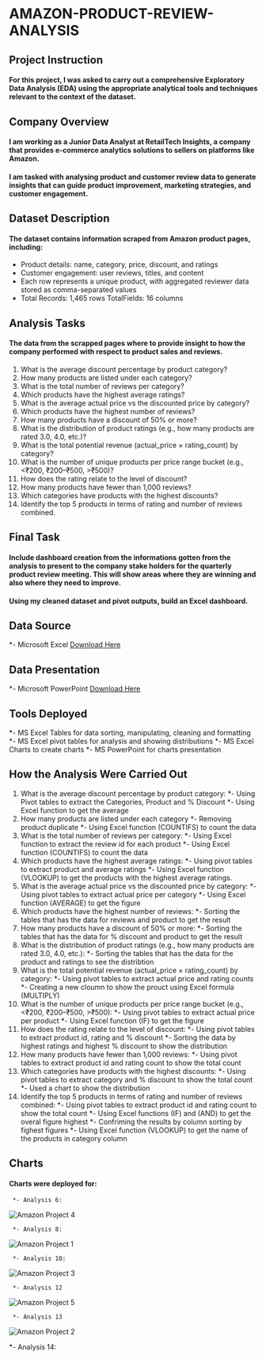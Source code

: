 # AMAZON-PRODUCT-REVIEW-ANALYSIS

## Project Instruction

#### For this project, I was asked to carry out a comprehensive Exploratory Data Analysis (EDA) using the appropriate analytical tools and techniques relevant to the context of the dataset.

## Company Overview
#### I am working as a Junior Data Analyst at RetailTech Insights, a company that provides e-commerce analytics solutions to sellers on platforms like Amazon.
#### I am tasked with analysing product and customer review data to generate insights that can guide product improvement, marketing strategies, and customer engagement.

## Dataset Description
#### The dataset contains information scraped from Amazon product pages, including:
   - Product details: name, category, price, discount, and ratings
   - Customer engagement: user reviews, titles, and content
   - Each row represents a unique product, with aggregated reviewer data stored as comma-separated values
   - Total Records: 1,465 rows TotalFields: 16 columns

## Analysis Tasks
#### The data from the scrapped pages where to provide insight to how the company performed with respect to product sales and reviews.

   1. What is the average discount percentage by product category?
   2. How many products are listed under each category?
   3. What is the total number of reviews per category?
   4. Which products have the highest average ratings?
   5. What is the average actual price vs the discounted price by category?
   6. Which products have the highest number of reviews?
   7. How many products have a discount of 50% or more?
   8. What is the distribution of product ratings (e.g., how many products are rated 3.0, 4.0, etc.)?
   9. What is the total potential revenue (actual_price × rating_count) by category?
   10. What is the number of unique products per price range bucket (e.g., <₹200, ₹200–₹500, >₹500)?
   11. How does the rating relate to the level of discount?
   12. How many products have fewer than 1,000 reviews?
   13. Which categories have products with the highest discounts?
   14. Identify the top 5 products in terms of rating and number of reviews combined.

## Final Task

#### Include dashboard creation from the informations gotten from the analysis to present to the company stake holders for the quarterly product review meeting. This will show areas where they are winning and also where they need to improve.

#### Using my cleaned dataset and pivot outputs, build an Excel dashboard.

## Data Source
   *- Microsoft Excel [Download Here](https://microsoft-excel.en.download.it/download)

## Data Presentation
   *- Microsoft PowerPoint [Download Here](https://microsoft-powerpoint.en.download.it/download)

## Tools Deployed
   *- MS Excel Tables for data sorting, manipulating, cleaning and formatting
   *- MS Excel pivot tables for analysis and showing distributions
   *- MS Excel Charts to create charts
   *- MS PowerPoint for charts presentation

## How the Analysis Were Carried Out
   1. What is the average discount percentage by product category:
      *- Using Pivot tables to extract the Categories, Product and % Discount
      *- Using Excel function to get the average 
   2. How many products are listed under each category
      *- Removing product duplicate
      *- Using Excel function (COUNTIFS) to count the data  
   3. What is the total number of reviews per category:
      *- Using Excel function to extract the review id for each product
      *- Using Excel function (COUNTIFS) to count the data 
   4. Which products have the highest average ratings:
      *- Using pivot tables to extract product and average ratings
      *- Using Excel function (VLOOKUP) to get the products with the highest average ratings. 
   5. What is the average actual price vs the discounted price by category:
      *- Using pivot tables to extract actual price per category
      *- Using Excel function (AVERAGE) to get the figure
   6. Which products have the highest number of reviews:
      *- Sorting the tables that has the data for reviews and product to get the result
   7. How many products have a discount of 50% or more:
      *- Sorting the tables that has the data for % discount and product to get the result
   8. What is the distribution of product ratings (e.g., how many products are rated 3.0, 4.0, etc.):
      *- Sorting the tables that has the data for the product and ratings to see the distribtion
   9. What is the total potential revenue (actual_price × rating_count) by category:
      *- Using pivot tables to extract actual price and rating counts
      *- Creating a new cloumn to show the prouct using Excel formula (MULTIPLY)
   10. What is the number of unique products per price range bucket (e.g., <₹200, ₹200–₹500, >₹500):
      *- Using pivot tables to extract actual price per product
      *- Using Excel function (IF) to get the figure
   11. How does the rating relate to the level of discount:
      *- Using pivot tables to extract product id, rating and % discount
      *- Sorting the data by highest ratings and highest % discount to show the distribution
   12. How many products have fewer than 1,000 reviews:
      *- Using pivot tables to extract product id and rating count to show the total count
   13. Which categories have products with the highest discounts:
      *- Using pivot tables to extract category and % discount to show the total count
      *- Used a chart to show the distribution
   14. Identify the top 5 products in terms of rating and number of reviews combined:
      *- Using pivot tables to extract product id and rating count to show the total count
      *- Using Excel functions (IF) and (AND) to get the overal figure highest
      *- Confriming the results by column sorting by fighest figures 
      *- Using Excel function (VLOOKUP) to get the name of the products in category column
       
## Charts
#### Charts were deployed for:
     *- Analysis 6:
![Amazon Project 4](https://github.com/user-attachments/assets/3c9026ba-6843-499b-8564-c23c3f4803c9)

     *- Analysis 8:
![Amazon Project 1](https://github.com/user-attachments/assets/3a76f038-00ee-48b4-9f03-b6b25f55a51d)
    
     *- Analysis 10:
![Amazon Project 3](https://github.com/user-attachments/assets/b931dda2-8a72-465d-ac0b-b145c0cd9ca5)

     *- Analysis 12
 ![Amazon Project 5](https://github.com/user-attachments/assets/bd42d99d-d83d-4a80-a443-1584598765fe)
    
     *- Analysis 13
![Amazon Project 2](https://github.com/user-attachments/assets/5182fccf-d7a5-411d-8c70-242c7bfe7ad2)

   *- Analysis 14:

